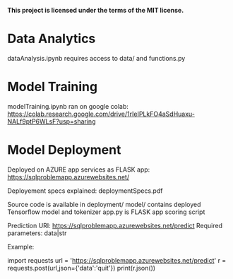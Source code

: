 
**This project is licensed under the terms of the MIT license.**

# Data Analytics #

dataAnalysis.ipynb requires access to data/ and functions.py

# Model Training #

modelTraining.ipynb ran on google colab:
https://colab.research.google.com/drive/1rIeIPLkFO4aSdHuaxu-NALf9ptP6WLsF?usp=sharing

# Model Deployment #

Deployed on AZURE app services as FLASK app:
https://sqlproblemapp.azurewebsites.net/

Deployement specs explained: deploymentSpecs.pdf

Source code is available in deployment/
model/ contains deployed Tensorflow model and tokenizer
app.py is FLASK app scoring script

Prediction URI: https://sqlproblemapp.azurewebsites.net/predict
Required parameters: data|str

Example:

import requests
url = 'https://sqlproblemapp.azurewebsites.net/predict'
r = requests.post(url,json={'data':'quit'})
print(r.json())







